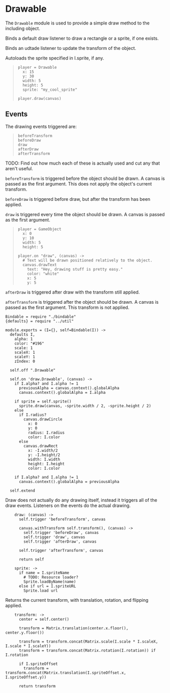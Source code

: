 Drawable
========

The `Drawable` module is used to provide a simple draw method to the including
object.

Binds a default draw listener to draw a rectangle or a sprite, if one exists.

Binds an udtade listener to update the transform of the object.

Autoloads the sprite specified in I.sprite, if any.

>     player = Drawable
>       x: 15
>       y: 30
>       width: 5
>       height: 5
>       sprite: "my_cool_sprite"
>
>     player.draw(canvas)

Events
------

The drawing events triggered are:

>     beforeTransform
>     beforeDraw
>     draw
>     afterDraw
>     afterTransform

TODO: Find out how much each of these is actually used and cut any that aren't
useful.

`beforeTransform` is triggered before the object should be drawn. A canvas is passed as
the first argument. This does not apply the object's current transform.

`beforeDraw` is triggered before draw, but after the transform has been applied.

`draw` is triggered every time the object should be drawn. A canvas is passed as
the first argument.

>     player = GameObject
>       x: 0
>       y: 10
>       width: 5
>       height: 5
>
>     player.on "draw", (canvas) ->
>       # Text will be drawn positioned relatively to the object.
>       canvas.drawText
>         text: "Hey, drawing stuff is pretty easy."
>         color: "white"
>         x: 5
>         y: 5

`afterDraw` is triggered after draw with the transform still applied.

`afterTransform` is triggered after the object should be drawn. A canvas is passed as
the first argument. This transform is not applied.

    Bindable = require "./bindable"
    {defaults} = require "../util"

    module.exports = (I={}, self=Bindable(I)) ->
      defaults I,
        alpha: 1
        color: "#196"
        scale: 1
        scaleX: 1
        scaleY: 1
        zIndex: 0

      self.off ".Drawable"

      self.on 'draw.Drawable', (canvas) ->
        if I.alpha? and I.alpha != 1
          previousAlpha = canvas.context().globalAlpha
          canvas.context().globalAlpha = I.alpha

        if sprite = self.sprite()
          sprite.draw(canvas, -sprite.width / 2, -sprite.height / 2)
        else
          if I.radius?
            canvas.drawCircle
              x: 0
              y: 0
              radius: I.radius
              color: I.color
          else
            canvas.drawRect
              x: -I.width/2
              y: -I.height/2
              width: I.width
              height: I.height
              color: I.color

        if I.alpha? and I.alpha != 1
          canvas.context().globalAlpha = previousAlpha

      self.extend

Draw does not actually do any drawing itself, instead it triggers all of the draw events.
Listeners on the events do the actual drawing.

        draw: (canvas) ->
          self.trigger 'beforeTransform', canvas

          canvas.withTransform self.transform(), (canvas) ->
            self.trigger 'beforeDraw', canvas
            self.trigger 'draw', canvas
            self.trigger 'afterDraw', canvas

          self.trigger 'afterTransform', canvas

          return self

        sprite: ->
          if name = I.spriteName
            # TODO: Resource loader?
            Sprite.loadByName(name)
          else if url = I.spriteURL
            Sprite.load url

Returns the current transform, with translation, rotation, and flipping applied.

        transform: ->
          center = self.center()

          transform = Matrix.translation(center.x.floor(), center.y.floor())

          transform = transform.concat(Matrix.scale(I.scale * I.scaleX, I.scale * I.scaleY))
          transform = transform.concat(Matrix.rotation(I.rotation)) if I.rotation

          if I.spriteOffset
            transform = transform.concat(Matrix.translation(I.spriteOffset.x, I.spriteOffset.y))

          return transform
